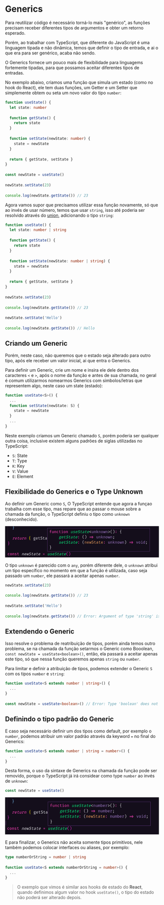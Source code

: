 # Generics

Para reutilizar código é necessário torná-lo mais "genérico", as funções precisam receber diferentes tipos de argumentos e obter um retorno esperado.

Porém, ao trabalhar com TypeScript, que diferente do JavaScript é uma linguagem tipada e não dinâmica, temos que definir o tipo de entrada, e ai o que era para ser genérico, acaba não sendo.

O Generics fornece um pouco mais de flexibilidade para linguagems fortemente tipadas, para que possamos aceitar diferentes tipos de entradas.

No exemplo abaixo, criamos uma função que simula um estado (como no hook do React), ele tem duas funções, um Getter e um Setter que simplemente obtem ou seta um novo valor do tipo `number`:

```ts
function useState() {
  let state: number

  function getState() {
    return state
  }

  function setState(newState: number) {
    state = newState
  }

  return { getState, setState }
}

const newState = useState()

newState.setState(23)

console.log(newState.getState()) // 23
```

Agora vamos supor que precisamos utilizar essa função novamente, só que ao invés de usar número, temos que usar `string`, isso até poderia ser resolvido através do [union](../7-type-aliases-union/type-aliases-union.md), adicionando o tipo `string`:

```ts
function useState() {
  let state: number | string

  function getState() {
    return state
  }

  function setState(newState: number | string) {
    state = newState
  }

  return { getState, setState }
}

newState.setState(23)

console.log(newState.getState()) // 23

newState.setState('Hello')

console.log(newState.getState()) // Hello
```

## Criando um Generic

Porém, neste caso, não queremos que o estado seja alterado para outro tipo, após ele receber um valor inicial, ai que entra o Generics.

Para definir um Generic, crie um nome e insira ele dele dentro dos caracteres `<` e `>`, após o nome da função e antes de sua chamada, no geral é comum utilizarmos nomearmos Generics com simbolos/letras que representem algo, neste caso um state (estado):

```ts
function useState<S>() {
  ...
  function setState(newState: S) {
    state = newState
  }
  ...
}
```

Neste exemplo criamos um Generic chamado `S`, porém poderia ser qualquer outra coisa, inclusive existem alguns padrões de siglas utilizadas no TypeScript:

- `S`: State
- `T`: Type
- `K`: Key
- `V`: Value
- `E`: Element

## Flexibilidade do Generics e o Type Unknown

Ao definir um Generic como `S`, O TypeScript entende que agora a funçao trabalha com esse tipo, mas repare que ao passar o mouse sobre a chamada da função, o TypeScript definiu o tipo como `unknown` (desconhecido).

![Generic Unknown](../assets/generic-unknown.png)

O tipo `unknown` é parecido com o `any`, porém diferente dele, o `unknown` atribui um tipo específico no momento em que a função é utilizada, caso seja passado um `number`, ele passará a aceitar apenas `number`.

```ts
newState.setState(23)

console.log(newState.getState()) // 23

newState.setState('Hello')

console.log(newState.getState()) // Error: Argument of type 'string' is not assignable to parameter of type 'number'.
```

## Extendendo o Generic

Isso resolve o problema de reatribuição de tipos, porém ainda temos outro problema, se na chamada da função setarmos o Generic como Booolean, `const newState = useState<boolean>()`, então, ela passará a aceitar apenas este tipo, só que nessa função queremos apenas `string` ou `number`.

Para limitar e definir a atribuição de tipos, podemos extender o Generic `S` com os tipos `number` e `string`:

```ts
function useState<S extends number | string>() {
  ...
}

const newState = useState<boolean>() // Error: Type 'boolean' does not satisfy the constraint 'string | number'.
```

## Definindo o tipo padrão do Generic

E caso seja necessário definir um dos tipos como default, por exemplo o `number`, podemos atribuir um valor padrão através da keyword `=` no final do Generics:

```ts
function useState<S extends number | string = number>() {
  ...
}
```

Desta forma, o uso da sintaxe de Generics na chamada da função pode ser removido, porque o TypeScript já irá considear como type `number` ao invés de `unknown`:

```ts
const newState = useState()
```

![Generics Default](../assets/generics-dafault.png)

E para finalizar, o Generics não aceita somente tipos primitivos, nele também podemos colocar interfaces ou aliases, por exemplo:

```ts
type numberOrString = number | string

function useState<S extends numberOrString = number>() {
  ...
}
```

> O exemplo que vimos é similar aos hooks de estado do **React**, quando definimos algum valor no hook `useState()`, o tipo do estado não poderá ser alterado depois.
